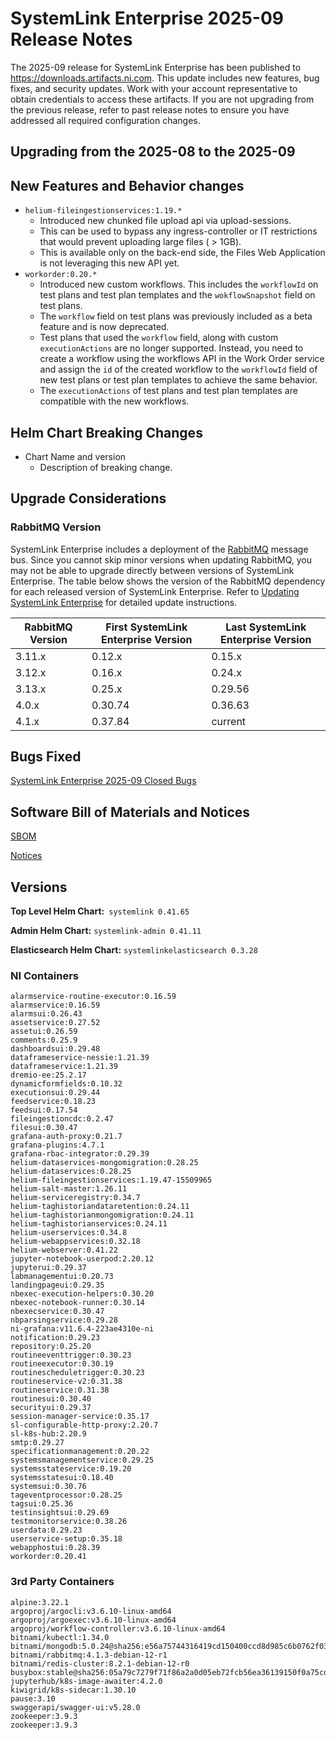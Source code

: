 # SystemLink Enterprise 2025-09 Release Notes

The 2025-09 release for SystemLink Enterprise has been
published to <https://downloads.artifacts.ni.com>. This update includes new
features, bug fixes, and security updates. Work with your account representative
to obtain credentials to access these artifacts. If you are not upgrading from
the previous release, refer to past release notes to ensure you have addressed
all required configuration changes.

## Upgrading from the 2025-08 to the 2025-09

<!-- Optional section to include comments and instructions needed to successfully upgrade from the previous release to the current release. If the only changes needed are already captured in Helm Chart Breaking Changes, this section is not needed. -->

## New Features and Behavior changes

- `helium-fileingestionservices:1.19.*`
  - Introduced new chunked file upload api via upload-sessions.
  - This can be used to bypass any ingress-controller or IT restrictions that would prevent uploading large files ( > 1GB).
  - This is available only on the back-end side, the Files Web Application is not leveraging this new API yet.
- `workorder:0.20.*`
  - Introduced new custom workflows. This includes the `workflowId` on test plans and test plan templates and the `wokflowSnapshot` field on test plans.
  - The `workflow` field on test plans was previously included as a beta feature and is now deprecated.
  - Test plans that used the `workflow` field, along with custom `executionActions` are no longer supported. Instead, you need to create a workflow using the workflows API in the Work Order service and assign the `id` of the created workflow to the `workflowId` field of new test plans or test plan templates to achieve the same behavior.
  - The `executionActions` of test plans and test plan templates are compatible with the new workflows.

## Helm Chart Breaking Changes

- Chart Name and version
  - Description of breaking change.

## Upgrade Considerations

### RabbitMQ Version

SystemLink Enterprise includes a deployment of the
[RabbitMQ](https://www.rabbitmq.com/) message bus. Since you cannot skip minor
versions when updating RabbitMQ, you may not be able to upgrade directly between
versions of SystemLink Enterprise. The table below shows the version of the
RabbitMQ dependency for each released version of SystemLink Enterprise. Refer to
[Updating SystemLink Enterprise](https://www.ni.com/docs/en-US/bundle/systemlink-enterprise/page/updating-systemlink-enterprise.html)
for detailed update instructions.

| RabbitMQ Version | First SystemLink Enterprise Version | Last SystemLink Enterprise Version |
| ---------------- | ----------------------------------- | ---------------------------------- |
| 3.11.x           | 0.12.x                              | 0.15.x                             |
| 3.12.x           | 0.16.x                              | 0.24.x                             |
| 3.13.x           | 0.25.x                              | 0.29.56                            |
| 4.0.x            | 0.30.74                             | 0.36.63                            |
| 4.1.x            | 0.37.84                             | current                            |

## Bugs Fixed

[SystemLink Enterprise 2025-09 Closed Bugs](https://github.com/ni/install-systemlink-enterprise/tree/2025-09/release-notes/2025-09/closed-bugs-sle-2025-09.xlsx)

## Software Bill of Materials and Notices

[SBOM](https://github.com/ni/install-systemlink-enterprise/tree/2025-09/release-notes/2025-09/sbom)

[Notices](https://github.com/ni/install-systemlink-enterprise/tree/2025-09/release-notes/2025-09/notices)

## Versions

**Top Level Helm Chart:** `systemlink 0.41.65`

**Admin Helm Chart:** `systemlink-admin 0.41.11`

**Elasticsearch Helm Chart:** `systemlinkelasticsearch 0.3.28`

### NI Containers

```text
alarmservice-routine-executor:0.16.59
alarmservice:0.16.59
alarmsui:0.26.43
assetservice:0.27.52
assetui:0.26.59
comments:0.25.9
dashboardsui:0.29.48
dataframeservice-nessie:1.21.39
dataframeservice:1.21.39
dremio-ee:25.2.17
dynamicformfields:0.10.32
executionsui:0.29.44
feedservice:0.18.23
feedsui:0.17.54
fileingestioncdc:0.2.47
filesui:0.30.47
grafana-auth-proxy:0.21.7
grafana-plugins:4.7.1
grafana-rbac-integrator:0.29.39
helium-dataservices-mongomigration:0.28.25
helium-dataservices:0.28.25
helium-fileingestionservices:1.19.47-15509965
helium-salt-master:1.26.11
helium-serviceregistry:0.34.7
helium-taghistoriandataretention:0.24.11
helium-taghistorianmongomigration:0.24.11
helium-taghistorianservices:0.24.11
helium-userservices:0.34.8
helium-webappservices:0.32.18
helium-webserver:0.41.22
jupyter-notebook-userpod:2.20.12
jupyterui:0.29.37
labmanagementui:0.20.73
landingpageui:0.29.35
nbexec-execution-helpers:0.30.20
nbexec-notebook-runner:0.30.14
nbexecservice:0.30.47
nbparsingservice:0.29.28
ni-grafana:v11.6.4-223ae4310e-ni
notification:0.29.23
repository:0.25.20
routineeventtrigger:0.30.23
routineexecutor:0.30.19
routinescheduletrigger:0.30.23
routineservice-v2:0.31.38
routineservice:0.31.38
routinesui:0.30.40
securityui:0.29.37
session-manager-service:0.35.17
sl-configurable-http-proxy:2.20.7
sl-k8s-hub:2.20.9
smtp:0.29.27
specificationmanagement:0.20.22
systemsmanagementservice:0.29.25
systemsstateservice:0.19.20
systemsstatesui:0.18.40
systemsui:0.30.76
tageventprocessor:0.28.25
tagsui:0.25.36
testinsightsui:0.29.69
testmonitorservice:0.38.26
userdata:0.29.23
userservice-setup:0.35.18
webapphostui:0.28.39
workorder:0.20.41
```

### 3rd Party Containers

```text
alpine:3.22.1
argoproj/argocli:v3.6.10-linux-amd64
argoproj/argoexec:v3.6.10-linux-amd64
argoproj/workflow-controller:v3.6.10-linux-amd64
bitnami/kubectl:1.34.0
bitnami/mongodb:5.0.24@sha256:e56a75744316419cd150400ccd8d985c6b0762f03c7a3b015f233524d043731f
bitnami/rabbitmq:4.1.3-debian-12-r1
bitnami/redis-cluster:8.2.1-debian-12-r0
busybox:stable@sha256:05a79c7279f71f86a2a0d05eb72fcb56ea36139150f0a75cd87e80a4272e4e39
jupyterhub/k8s-image-awaiter:4.2.0
kiwigrid/k8s-sidecar:1.30.10
pause:3.10
swaggerapi/swagger-ui:v5.28.0
zookeeper:3.9.3
zookeeper:3.9.3
```
